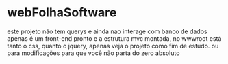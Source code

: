 # webFolhaSoftware
este projeto não tem querys e ainda nao interage com banco de dados
apenas é um front-end pronto e  a estrutura mvc montada, no wwwroot
está tanto o css, quanto o jquery, apenas veja o projeto como fim 
de estudo. ou para modificações para que você não parta do zero absoluto
